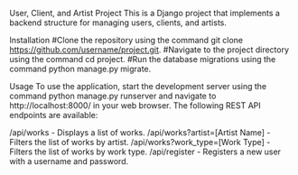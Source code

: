 User, Client, and Artist Project
This is a Django project that implements a backend structure for managing users, clients, and artists.

Installation
#Clone the repository using the command git clone https://github.com/username/project.git.
#Navigate to the project directory using the command cd project.
#Run the database migrations using the command python manage.py migrate.

Usage
To use the application, start the development server using the command python manage.py runserver and navigate to http://localhost:8000/ in your web browser.
The following REST API endpoints are available:

/api/works - Displays a list of works.
/api/works?artist=[Artist Name] - Filters the list of works by artist.
/api/works?work_type=[Work Type] - Filters the list of works by work type.
/api/register - Registers a new user with a username and password.
